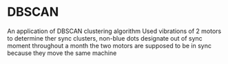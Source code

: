 # DBSCAN
An application of DBSCAN clustering algorithm
Used vibrations of 2 motors to determine ther sync clusters, non-blue dots designate out of sync moment throughout a month
the two motors are supposed to be in sync because they move the same machine
